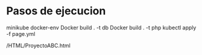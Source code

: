 # Pasos de ejecucion
minikube docker-env
Docker build . -t db
Docker build . -t php
kubectl apply -f page.yml


/HTML/ProyectoABC.html